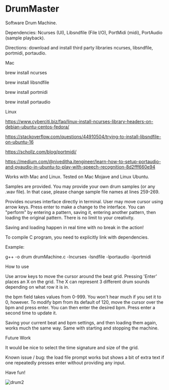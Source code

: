 # DrumMaster
Software Drum Machine.   

Dependencies: Ncurses (UI), Libsndfile (File I/O), PortMidi (midi), PortAudio (sample playback).

Directions: download and install third party libraries ncurses, libsndfile, portmidi, portaudio. 

Mac

brew install ncurses

brew install libsndfile

brew install portmidi

brew install portaudio

Linux

https://www.cyberciti.biz/faq/linux-install-ncurses-library-headers-on-debian-ubuntu-centos-fedora/

https://stackoverflow.com/questions/44910504/trying-to-install-libsndfile-on-ubuntu-16

https://schollz.com/blog/portmidi/

https://medium.com/@niveditha.itengineer/learn-how-to-setup-portaudio-and-pyaudio-in-ubuntu-to-play-with-speech-recognition-8d2fff660e94

Works with Mac and Linux.  Tested on Mac Mojave and Linux Ubuntu.

Samples are provided.  You may provide your own drum samples (or any .wav file).  In that case, please change sample file names at lines 259-269.

Provides ncurses interface directly in terminal.  User may move cursor using arrow keys.  Press enter to make a change to the interface.  You can "perform" by entering a pattern, saving it, entering another pattern, then loading the original pattern.  There is no limit to your creativity.

Saving and loading happen in real time with no break in the action!

To compile C program, you need to explicitly link with dependencies.

Example: 

g++ -o drum drumMachine.c -lncurses -lsndfile -lportaudio -lportmidi

How to use

Use arrow keys to move the cursor around the beat grid.  Pressing 'Enter' places an X on the grid.  The X can represent 3 different drum sounds depending on what row it is in.

the bpm field takes values from 0-999.  You won't hear much if you set it to 0, however.  To modify bpm from its default of 120, move the cursor over the bpm and press enter.  You can then enter the desired bpm.  Press enter a second time to update it.

Saving your current beat and bpm settings, and then loading them again, works much the same way.  Same with starting and stopping the machine.

Future Work

It would be nice to select the time signature and size of the grid.  

Known issue / bug: the load file prompt works but shows a bit of extra text if one repeatedly presses enter without providing any input.



Have fun!

![drum2](https://user-images.githubusercontent.com/23005392/55602767-05d42200-571c-11e9-8bac-65053d6fe242.png)
